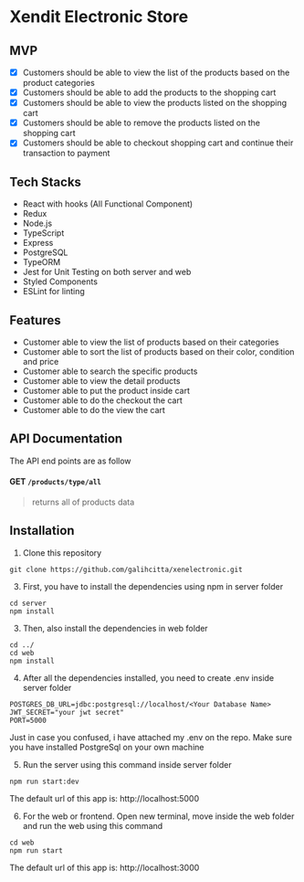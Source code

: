 # Xendit Electronic Store

## MVP
- [x] Customers should be able to view the list of the products based on the product categories
- [x] Customers should be able to add the products to the shopping cart
- [x] Customers should be able to view the products listed on the shopping cart
- [x] Customers should be able to remove the products listed on the shopping cart
- [x] Customers should be able to checkout shopping cart and continue their transaction to payment

## Tech Stacks

* React with hooks (All Functional Component)
* Redux
* Node.js
* TypeScript
* Express
* PostgreSQL
* TypeORM
* Jest for Unit Testing on both server and web
* Styled Components
* ESLint for linting

## Features

* Customer able to view the list of products based on their categories
* Customer able to sort the list of products based on their color, condition and price
* Customer able to search the specific products
* Customer able to view the detail products
* Customer able to put the product inside cart
* Customer able to do the checkout the cart
* Customer able to do the view the cart

## API Documentation

The API end points are as follow
#### GET `/products/type/all`
> returns all of products data

## Installation

1. Clone this repository

```
git clone https://github.com/galihcitta/xenelectronic.git
```

3. First, you have to install the dependencies using npm in server folder

```
cd server
npm install
```

3. Then, also install the dependencies in web folder

```
cd ../
cd web
npm install
```

4. After all the dependencies installed, you need to create .env inside server folder

```
POSTGRES_DB_URL=jdbc:postgresql://localhost/<Your Database Name>
JWT_SECRET="your jwt secret"
PORT=5000
```
Just in case you confused, i have attached my .env on the repo. Make sure you have installed PostgreSql on your own machine

5. Run the server using this command inside server folder
```
npm run start:dev
```
The default url of this app is: http://localhost:5000

6. For the web or frontend. Open new terminal, move inside the web folder and run the web using this command

```
cd web
npm run start
```
The default url of this app is: http://localhost:3000





